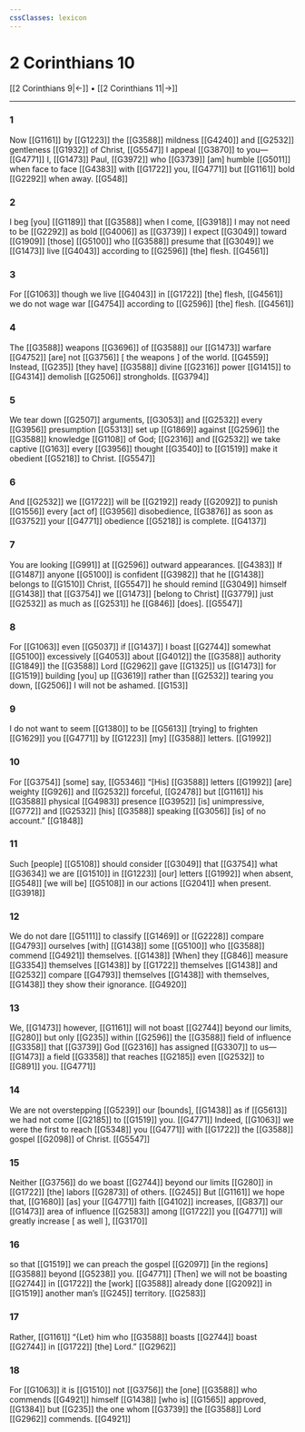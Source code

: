 ```yaml
---
cssClasses: lexicon
---
```


# 2 Corinthians 10

[[2 Corinthians 9|←]] • [[2 Corinthians 11|→]]

---

### 1
Now [[G1161]] by [[G1223]] the [[G3588]] mildness [[G4240]] and [[G2532]] gentleness [[G1932]] of Christ, [[G5547]] I appeal [[G3870]] to you— [[G4771]] I, [[G1473]] Paul, [[G3972]] who [[G3739]] [am] humble [[G5011]] when face to face [[G4383]] with [[G1722]] you, [[G4771]] but [[G1161]] bold [[G2292]] when away. [[G548]]

### 2
I beg [you] [[G1189]] that [[G3588]] when I come, [[G3918]] I may not need to be [[G2292]] as bold [[G4006]] as [[G3739]] I expect [[G3049]] toward [[G1909]] [those] [[G5100]] who [[G3588]] presume that [[G3049]] we [[G1473]] live [[G4043]] according to [[G2596]] [the] flesh. [[G4561]]

### 3
For [[G1063]] though we live [[G4043]] in [[G1722]] [the] flesh, [[G4561]] we do not wage war [[G4754]] according to [[G2596]] [the] flesh. [[G4561]]

### 4
The [[G3588]] weapons [[G3696]] of [[G3588]] our [[G1473]] warfare [[G4752]] [are] not [[G3756]] [ the weapons ] of the world. [[G4559]] Instead, [[G235]] [they have] [[G3588]] divine [[G2316]] power [[G1415]] to [[G4314]] demolish [[G2506]] strongholds. [[G3794]]

### 5
We tear down [[G2507]] arguments, [[G3053]] and [[G2532]] every [[G3956]] presumption [[G5313]] set up [[G1869]] against [[G2596]] the [[G3588]] knowledge [[G1108]] of God; [[G2316]] and [[G2532]] we take captive [[G163]] every [[G3956]] thought [[G3540]] to [[G1519]] make it obedient [[G5218]] to Christ. [[G5547]]

### 6
And [[G2532]] we [[G1722]] will be [[G2192]] ready [[G2092]] to punish [[G1556]] every [act of] [[G3956]] disobedience, [[G3876]] as soon as [[G3752]] your [[G4771]] obedience [[G5218]] is complete. [[G4137]]

### 7
You are looking [[G991]] at [[G2596]] outward appearances. [[G4383]] If [[G1487]] anyone [[G5100]] is confident [[G3982]] that he [[G1438]] belongs to [[G1510]] Christ, [[G5547]] he should remind [[G3049]] himself [[G1438]] that [[G3754]] we [[G1473]] [belong to Christ] [[G3779]] just [[G2532]] as much as [[G2531]] he [[G846]] [does]. [[G5547]]

### 8
For [[G1063]] even [[G5037]] if [[G1437]] I boast [[G2744]] somewhat [[G5100]] excessively [[G4053]] about [[G4012]] the [[G3588]] authority [[G1849]] the [[G3588]] Lord [[G2962]] gave [[G1325]] us [[G1473]] for [[G1519]] building [you] up [[G3619]] rather than [[G2532]] tearing you down, [[G2506]] I will not be ashamed. [[G153]]

### 9
I do not want to seem [[G1380]] to be [[G5613]] [trying] to frighten [[G1629]] you [[G4771]] by [[G1223]] [my] [[G3588]] letters. [[G1992]]

### 10
For [[G3754]] [some] say, [[G5346]] “[His] [[G3588]] letters [[G1992]] [are] weighty [[G926]] and [[G2532]] forceful, [[G2478]] but [[G1161]] his [[G3588]] physical [[G4983]] presence [[G3952]] [is] unimpressive, [[G772]] and [[G2532]] [his] [[G3588]] speaking [[G3056]] [is] of no account.” [[G1848]]

### 11
Such [people] [[G5108]] should consider [[G3049]] that [[G3754]] what [[G3634]] we are [[G1510]] in [[G1223]] [our] letters [[G1992]] when absent, [[G548]] [we will be] [[G5108]] in our actions [[G2041]] when present. [[G3918]]

### 12
We do not dare [[G5111]] to classify [[G1469]] or [[G2228]] compare [[G4793]] ourselves [with] [[G1438]] some [[G5100]] who [[G3588]] commend [[G4921]] themselves. [[G1438]] [When] they [[G846]] measure [[G3354]] themselves [[G1438]] by [[G1722]] themselves [[G1438]] and [[G2532]] compare [[G4793]] themselves [[G1438]] with themselves, [[G1438]] they show their ignorance. [[G4920]]

### 13
We, [[G1473]] however, [[G1161]] will not boast [[G2744]] beyond our limits, [[G280]] but only [[G235]] within [[G2596]] the [[G3588]] field of influence [[G3358]] that [[G3739]] God [[G2316]] has assigned [[G3307]] to us— [[G1473]] a field [[G3358]] that reaches [[G2185]] even [[G2532]] to [[G891]] you. [[G4771]]

### 14
We are not overstepping [[G5239]] our [bounds], [[G1438]] as if [[G5613]] we had not come [[G2185]] to [[G1519]] you. [[G4771]] Indeed, [[G1063]] we were the first to reach [[G5348]] you [[G4771]] with [[G1722]] the [[G3588]] gospel [[G2098]] of Christ. [[G5547]]

### 15
Neither [[G3756]] do we boast [[G2744]] beyond our limits [[G280]] in [[G1722]] [the] labors [[G2873]] of others. [[G245]] But [[G1161]] we hope that, [[G1680]] [as] your [[G4771]] faith [[G4102]] increases, [[G837]] our [[G1473]] area of influence [[G2583]] among [[G1722]] you [[G4771]] will greatly increase [ as well ], [[G3170]]

### 16
so that [[G1519]] we can preach the gospel [[G2097]] [in the regions] [[G3588]] beyond [[G5238]] you. [[G4771]] [Then] we will not be boasting [[G2744]] in [[G1722]] the [work] [[G3588]] already done [[G2092]] in [[G1519]] another man’s [[G245]] territory. [[G2583]]

### 17
Rather, [[G1161]] “{Let} him who [[G3588]] boasts [[G2744]] boast [[G2744]] in [[G1722]] [the] Lord.” [[G2962]]

### 18
For [[G1063]] it is [[G1510]] not [[G3756]] the [one] [[G3588]] who commends [[G4921]] himself [[G1438]] [who is] [[G1565]] approved, [[G1384]] but [[G235]] the one whom [[G3739]] the [[G3588]] Lord [[G2962]] commends. [[G4921]]

